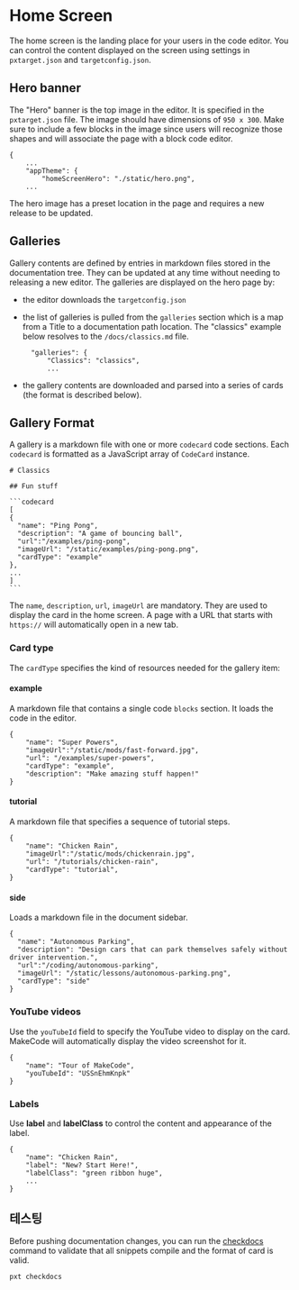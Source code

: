 # Home Screen

The home screen is the landing place for your users in the code editor. You can control the content displayed on the screen using settings in `pxtarget.json` and `targetconfig.json`.

## Hero banner

The "Hero" banner is the top image in the editor. It is specified in the `pxtarget.json` file. The image should have dimensions of `950 x 300`. Make sure to include a few blocks in the image since users will recognize those shapes and will associate the page with a block code editor.

    {
        ...
        "appTheme": {
            "homeScreenHero": "./static/hero.png",
        ...
    

The hero image has a preset location in the page and requires a new release to be updated.

## Galleries

Gallery contents are defined by entries in markdown files stored in the documentation tree. They can be updated at any time without needing to releasing a new editor. The galleries are displayed on the hero page by:

* the editor downloads the `targetconfig.json`
* the list of galleries is pulled from the `galleries` section which is a map from a Title to a documentation path location. The "classics" example below resolves to the `/docs/classics.md` file.

        "galleries": {
            "Classics": "classics",
            ...
    

* the gallery contents are downloaded and parsed into a series of cards (the format is described below).

## Gallery Format

A gallery is a markdown file with one or more `codecard` code sections. Each `codecard` is formatted as a JavaScript array of `CodeCard` instance.

    # Classics
    
    ## Fun stuff
    
    ```codecard
    [
    {
      "name": "Ping Pong",
      "description": "A game of bouncing ball",
      "url":"/examples/ping-pong",
      "imageUrl": "/static/examples/ping-pong.png",
      "cardType": "example"
    },
    ...
    ]
    ```
    

The `name`, `description`, `url`, `imageUrl` are mandatory. They are used to display the card in the home screen. A page with a URL that starts with `https://` will automatically open in a new tab.

### Card type

The `cardType` specifies the kind of resources needed for the gallery item:

#### example

A markdown file that contains a single code `blocks` section. It loads the code in the editor.

    {
        "name": "Super Powers",
        "imageUrl":"/static/mods/fast-forward.jpg",
        "url": "/examples/super-powers",
        "cardType": "example",
        "description": "Make amazing stuff happen!"
    }
    

#### tutorial

A markdown file that specifies a sequence of tutorial steps.

    {
        "name": "Chicken Rain",
        "imageUrl":"/static/mods/chickenrain.jpg",
        "url": "/tutorials/chicken-rain",
        "cardType": "tutorial",
    }
    

#### side

Loads a markdown file in the document sidebar.

    {
      "name": "Autonomous Parking",
      "description": "Design cars that can park themselves safely without driver intervention.",
      "url":"/coding/autonomous-parking",
      "imageUrl": "/static/lessons/autonomous-parking.png",
      "cardType": "side"
    }
    

### YouTube videos

Use the `youTubeId` field to specify the YouTube video to display on the card. MakeCode will automatically display the video screenshot for it.

    {
        "name": "Tour of MakeCode",
        "youTubeId": "USSnEhmKnpk"
    }
    

### Labels

Use **label** and **labelClass** to control the content and appearance of the label.

    {
        "name": "Chicken Rain",
        "label": "New? Start Here!",
        "labelClass": "green ribbon huge",
        ...
    }
    

## 테스팅

Before pushing documentation changes, you can run the [checkdocs](/cli/checkdocs) command to validate that all snippets compile and the format of card is valid.

    pxt checkdocs